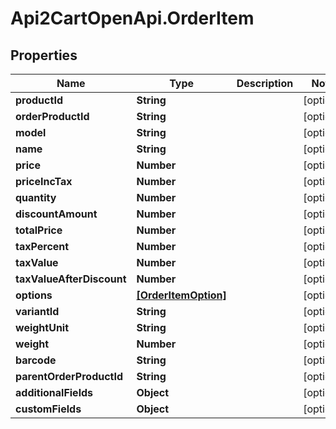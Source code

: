 # Api2CartOpenApi.OrderItem

## Properties

Name | Type | Description | Notes
------------ | ------------- | ------------- | -------------
**productId** | **String** |  | [optional] 
**orderProductId** | **String** |  | [optional] 
**model** | **String** |  | [optional] 
**name** | **String** |  | [optional] 
**price** | **Number** |  | [optional] 
**priceIncTax** | **Number** |  | [optional] 
**quantity** | **Number** |  | [optional] 
**discountAmount** | **Number** |  | [optional] 
**totalPrice** | **Number** |  | [optional] 
**taxPercent** | **Number** |  | [optional] 
**taxValue** | **Number** |  | [optional] 
**taxValueAfterDiscount** | **Number** |  | [optional] 
**options** | [**[OrderItemOption]**](OrderItemOption.md) |  | [optional] 
**variantId** | **String** |  | [optional] 
**weightUnit** | **String** |  | [optional] 
**weight** | **Number** |  | [optional] 
**barcode** | **String** |  | [optional] 
**parentOrderProductId** | **String** |  | [optional] 
**additionalFields** | **Object** |  | [optional] 
**customFields** | **Object** |  | [optional] 


